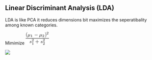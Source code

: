 ## Linear Discriminant Analysis (LDA)

LDA is like PCA it reduces dimensions bit maximizes the seperatibality among known categories.

Mimimize ![](LDA.png)

![](https://www.dtreg.com/uploaded/pageimg/LdaProject.jpg)
